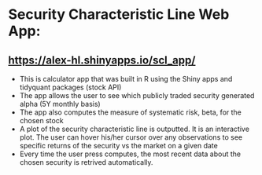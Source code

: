 # Security Characteristic Line Web App: 
## https://alex-hl.shinyapps.io/scl_app/

* This is calculator app that was built in R using the Shiny apps and tidyquant packages (stock API)
* The app allows the user to see which publicly traded security generated alpha (5Y monthly basis)
* The app also computes the measure of systematic risk, beta, for the chosen stock
* A plot of the security characteristic line is outputted. It is an interactive plot. The user can hover his/her cursor over any observations to see specific returns of the security vs the market on a given date
* Every time the user press computes, the most recent data about the chosen security is retrived automatically.
